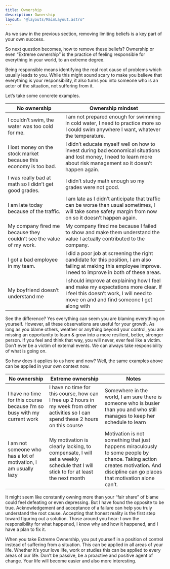 ```yaml
---
title: Ownership
description: Ownership
layout: "@layouts/MainLayout.astro"
---
```


As we saw in the previous section, removing limiting beliefs is a key part of your own success.

So next question becomes, how to remove these beliefs? Ownership or even “Extreme ownership” is the practice of feeling responsible for everything in your world, to an extreme degree.

Being responsible means identifying the real root cause of problems which usually leads to you. While this might sound scary to make you believe that everything is your responsibility, it also turns you into someone who is an actor of the situation, not suffering from it.

Let’s take some concrete examples.

| No ownership                                                        | Ownership mindset                                                                                                                                                        |
| ------------------------------------------------------------------- | ------------------------------------------------------------------------------------------------------------------------------------------------------------------------ |
| I couldn’t swim, the water was too cold for me.                     | I am not prepared enough for swimming in cold water, I need to practice more so I could swim anywhere I want, whatever the temperature.                                  |
| I lost money on the stock market because this economy is too bad.   | I didn’t educate myself well on how to invest during bad economical situations and lost money, I need to learn more about risk management so it doesn’t happen again.    |
| I was really bad at math so I didn’t get good grades.               | I didn’t study math enough so my grades were not good.                                                                                                                   |
| I am late today because of the traffic.                             | I am late as I didn’t anticipate that traffic can be worse than usual sometimes, I will take some safety margin from now on so it doesn’t happen again.                  |
| My company fired me because they couldn’t see the value of my work. | My company fired me because I failed to show and make them understand the value I actually contributed to the company.                                                   |
| I got a bad employee in my team.                                    | I did a poor job at screening the right candidate for this position, I am also failing at making this employee improve. I need to improve in both of these areas.        |
| My boyfriend doesn’t understand me                                  | I should improve at explaining how I feel and make my expectations more clear. If I feel this doesn’t work, I will need to move on and and find someone I get along with |

See the difference? Yes everything can seem you are blaming everything on yourself. However, all these observations are useful for your growth. As long as you blame others, weather or anything beyond your control, you are missing an opportunity to learn & grow into a more resilient, better, stronger person. If you feel and think that way, you will never, ever feel like a victim. Don’t ever be a victim of external events. We can always take responsibility of what is going on.

So how does it applies to us here and now? Well, the same examples above can be applied in your own context now.

| No ownership                                                            | Extreme ownership                                                                                                                      | Notes                                                                                                                                                                            |
| ----------------------------------------------------------------------- | -------------------------------------------------------------------------------------------------------------------------------------- | -------------------------------------------------------------------------------------------------------------------------------------------------------------------------------- |
| I have no time for this course because I’m so busy with my current work | I have no time for this course, how can I free up 2 hours in my week from other activities so I can spend these 2 hours on this course | Somewhere in the world, I am sure there is someone who is busier than you and who still manages to keep her schedule to learn                                                    |
| I am not someone who has a lot of motivation, I am usually lazy         | My motivation is clearly lacking, to compensate, I will set a weekly schedule that I will stick to for at least the next month         | Motivation is not something that just happens miraculously to some people by chance. Taking action creates motivation. And discipline can go places that motivation alone can’t. |

It might seem like constantly owning more than your “fair share” of blame could feel defeating or even depressing. But I have found the opposite to be true. Acknowledgement and acceptance of a failure can help you truly understand the root cause. Accepting that honest reality is the first step toward figuring out a solution. Those around you hear: I own the responsibility for what happened, I know why and how it happened, and I have a plan to fix it.

When you take Extreme Ownership, you put yourself in a position of control instead of suffering from a situation. This can be applied in all areas of your life. Whether it’s your love life, work or studies this can be applied to every areas of our life. Don’t be passive, be a proactive and positive agent of change. Your life will become easier and also more interesting.
